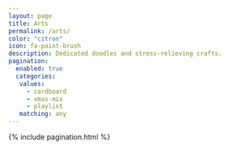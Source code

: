 ```yaml
---
layout: page
title: Arts
permalink: /arts/
color: "citron"
icon: fa-paint-brush
description: Dedicated doodles and stress-relieving crafts.
pagination:
  enabled: true
  categories:
   values:
     - cardboard
     - xmas-mix
     - playlist
   matching: any
---
```


<div>
  {% include pagination.html %}
</div>
